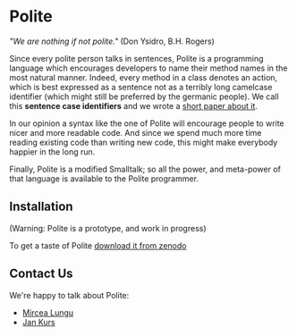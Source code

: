 Polite
======

*"We are nothing if not polite."* 
(Don Ysidro, B.H. Rogers)

Since every polite person talks in sentences, Polite is a programming language
which encourages developers to name their method names in the most natural manner. Indeed, every method in a class 
denotes an action, which is best expressed as a sentence not as a terribly long camelcase identifier 
 (which might still be preferred by the germanic people). We call this **sentence case identifiers** and 
 we wrote a [short paper about it](https://github.com/mircealungu/Polite_Programmers__NOOL16/blob/master/preprint.pdf).
			
In our opinion a syntax like the one of Polite will encourage people to write nicer and more readable code. And since we spend much more time reading existing code than writing new code, this might make everybody happier in the long run. 

Finally, Polite is a modified Smalltalk; so all the power, and meta-power of that language is available to the Polite programmer. 

Installation
------------
(Warning: Polite is a prototype, and work in progress)

To get a taste of Polite [download it from zenodo](https://zenodo.org/record/61578#.WDhvaqIrK9s)

Contact Us
----------
We're happy to talk about Polite: 
- [Mircea Lungu](mircealungu.tumblr.io)
- [Jan Kurs](http://scg.unibe.ch/staff/kursjan)
